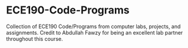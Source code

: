 # ECE190-Code-Programs
Collection of ECE190 Code/Programs from computer labs, projects, and assignments. Credit to Abdullah Fawzy for being an excellent lab partner throughout this course.

